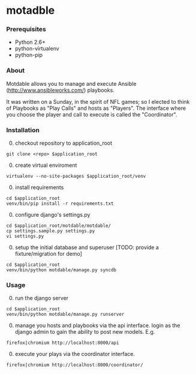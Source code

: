 motadble
========

### Prerequisites
* Python 2.6+
* python-virtualenv
* python-pip


### About
Motdable allows you to manage and execute Ansible (http://www.ansibleworks.com/) playbooks. 


It was written on a Sunday, in the spirit of NFL games; so I elected to think of Playbooks 
as "Play Calls" and hosts as "Players". The interface where you choose the player and call 
to execute is called the "Coordinator".


### Installation

0. checkout repository to application_root
  
  ```
  git clone <repo> $application_root 
  ```

0. create virtual enviroment

  ```
  virtualenv --no-site-packages $application_root/venv
  ```

0. install requirements

  ```
  cd $application_root
  venv/bin/pip install -r requirements.txt
  ```

0. configure django's settings.py
  ```
  cd $application_root/motdable/motdable/
  cp settings.sample.py settings.py
  vi settings.py
  ```
  
0. setup the initial database and superuser [TODO: provide a fixture/migration for demo]
  ```
  cd $application_root
  venv/bin/python motdable/manage.py syncdb
  ```


### Usage

0. run the django server
  ```
  cd $application_root
  venv/bin/python motdable/manage.py runserver
  ```
  
0. manage you hosts and playbooks via the api interface. login as the django admin to gain the ability to post new models. E.g.
  ```
  firefox|chromium http://localhost:8000/api
  ```
  
0. execute your plays via the coordinator interface.
  ```
  firefox|chromium http://localhost:8000/coordinator/
  ```

